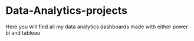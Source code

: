 # Data-Analytics-projects
Here you will find all my data analytics dashboards made with either power bi and tableau
